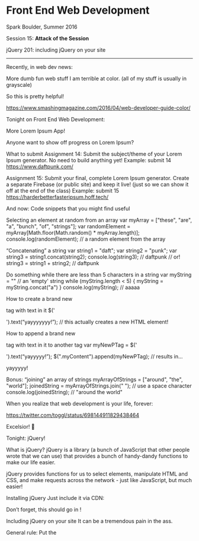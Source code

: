 # Front End Web Development

Spark Boulder, Summer 2016

Session 15: **Attack of the Session**

jQuery 201: including jQuery on your site

--------

Recently, in web dev news:

More dumb fun web stuff
I am terrible at color. (all of my stuff is usually in grayscale)

So this is pretty helpful!

https://www.smashingmagazine.com/2016/04/web-developer-guide-color/



Tonight
on Front End Web Development:


More Lorem Ipsum App!

Anyone want to show off progress on Lorem Ipsum?

What to submit
Assignment 14: Submit the subject/theme of your Lorem Ipsum generator. No need to build anything yet!
Example: submit 14 https://www.daftpunk.com/

Assignment 15: Submit your final, complete Lorem Ipsum generator. Create a separate Firebase (or public site) and keep it live! (just so we can show it off at the end of the class)
Example: submit 15 https://harderbetterfasteripsum.hoff.tech/

And now:
Code snippets that you might find useful

Selecting an element at random from an array
var myArray = ["these", "are", "a", "bunch", "of", "strings"];
var randomElement = myArray[Math.floor(Math.random() * myArray.length)];
console.log(randomElement); // a random element from the array


“Concatenating” a string
var string1 = "daft";
var string2 = "punk";
var string3 = string1.concat(string2);
console.log(string3); // daftpunk
// or!
string3 = string1 + string2; // daftpunk



Do something while there are less than 5 characters in a string
var myString = "" // an 'empty' string
while (myString.length < 5) {
	myString = myString.concat("a")
}
console.log(myString); // aaaaa



How to create a brand new <p> tag with text in it
$('<p></p>').text(“yayyyyyyy!”);
// this actually creates a new HTML element!

How to append a brand new <p> tag with text in it to another tag
var myNewPTag = $('<p></p>').text(“yayyyyy!”);
$(".myContent").append(myNewPTag);
// results in...
<div class=“myContent”>
	<p>yayyyyy!</p>
</div>


Bonus: “joining” an array of strings
myArrayOfStrings = ["around", "the", "world"];
joinedString = myArrayOfStrings.join(" "); // use a space character
console.log(joinedString); // "around the world"

When you realize that web development is your life, forever:

https://twitter.com/toggl/status/698144911829438464

Excelsior! 🚀





Tonight: jQuery!

What is jQuery?
jQuery is a library (a bunch of JavaScript that other people wrote that we can use) that provides a bunch of handy-dandy functions to make our life easier.

jQuery provides functions for us to select elements, manipulate HTML and CSS, and make requests across the network - just like JavaScript, but much easier!

Installing jQuery
Just include it via CDN:

<script src="https://code.jquery.com/jquery-2.2.2.min.js"></script>

Don’t forget, this should go in <head>!


Including jQuery on your site
It can be a tremendous pain in the ass.

General rule:
Put the <script> tag to the jQuery CDN in <head>.

Put the <script> tag to myScript.js as the last element of <body>. Don’t worry about any other initialization or $(document).ready() crap.

Literally everything that jQuery does
https://api.jquery.com/

Copy and paste with reckless abandon!

Selecting elements using jQuery
Just like CSS!

$(“div”) ← selects all divs
$(“.section”) ← selects all elements with class “section”
$(“#navbar”) ← selects all elements with id “navbar”

Spoiler Alert!
(we’re gonna build a spoiler alert
 thing today)

https://www.reddit.com/r/asoiaf/comments/i2mg6/attention_we_now_have_a_new_spoilertagging_system/

.hide()
$(“.spoiler”).hide()

(should probably call this as soon as we load the page!)

.show()
$(“.spoiler”).show()

Wait, we don’t want to do this right away! We only want to show it when we click on “reveal spoiler”!

.click()
$(".revealSpoiler").click(function() {
$(".spoiler").show();
});



Literally everything else that jQuery does
https://api.jquery.com/

Copy and paste with reckless abandon!
